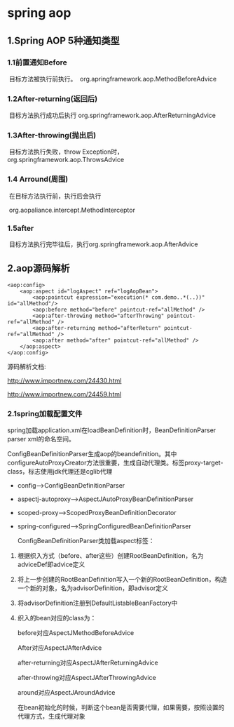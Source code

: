 # spring aop

## 1.Spring AOP 5种通知类型

### 1.1前置通知Before

​        目标方法被执行前执行。  org.apringframework.aop.MethodBeforeAdvice

### 1.2After-returning(返回后)

​       目标方法执行成功后执行 org.springframework.aop.AfterReturningAdvice

### 1.3After-throwing(抛出后)

​       目标方法执行失败，throw Exception时， org.springframework.aop.ThrowsAdvice

### 1.4 Arround(周围)

​        在目标方法执行前，执行后会执行

​      org.aopaliance.intercept.MethodInterceptor

### 1.5after

​      目标方法执行完毕往后，执行org.springframework.aop.AfterAdvice

## 2.aop源码解析

<bean id="logAopBean" class="com.demo.common.aop.LogAop"></bean>

    <aop:config>
        <aop:aspect id="logAspect" ref="logAopBean">
            <aop:pointcut expression="execution(* com.demo..*(..))" id="allMethod"/>
            <aop:before method="before" pointcut-ref="allMethod" />
            <aop:after-throwing method="afterThrowing" pointcut-ref="allMethod" />
            <aop:after-returning method="afterReturn" pointcut-ref="allMethod" />
            <aop:after method="after" pointcut-ref="allMethod" />
        </aop:aspect>
    </aop:config>
源码解析文档:

http://www.importnew.com/24430.html

http://www.importnew.com/24459.html

### 2.1spring加载配置文件

 spring加载application.xml在loadBeanDefinition时，BeanDefinitionParser  parser  xml的命名空间。

ConfigBeanDefinitionParser生成aop的beandefinition。其中configureAutoProxyCreator方法很重要，生成自动代理类。标签proxy-target-class，标志使用jdk代理还是cglib代理

- config–>ConfigBeanDefinitionParser

- aspectj-autoproxy–>AspectJAutoProxyBeanDefinitionParser

- scoped-proxy–>ScopedProxyBeanDefinitionDecorator

- spring-configured–>SpringConfiguredBeanDefinitionParser

  ConfigBeanDefinitionParser类加载aspect标签：

1. 根据织入方式（before、after这些）创建RootBeanDefinition，名为adviceDef即advice定义

2. 将上一步创建的RootBeanDefinition写入一个新的RootBeanDefinition，构造一个新的对象，名为advisorDefinition，即advisor定义

3. 将advisorDefinition注册到DefaultListableBeanFactory中

4. 织入的bean对应的class为：

   before对应AspectJMethodBeforeAdvice

   After对应AspectJAfterAdvice

   after-returning对应AspectJAfterReturningAdvice

   after-throwing对应AspectJAfterThrowingAdvice

   around对应AspectJAroundAdvice

   在bean初始化的时候，判断这个bean是否需要代理，如果需要，按照设置的代理方式，生成代理对象